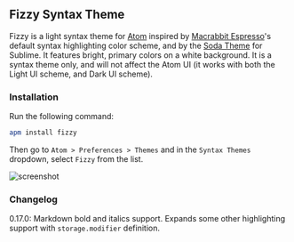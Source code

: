 ## Fizzy Syntax Theme

Fizzy is a light syntax theme for [Atom](http://atom.io/) inspired by [Macrabbit Espresso](http://macrabbit.com/espresso/)'s default syntax highlighting color scheme, and by the [Soda Theme](https://github.com/buymeasoda/soda-theme) for Sublime. It features bright, primary colors on a white background. It is a syntax theme only, and will not affect the Atom UI (it works with both the Light UI scheme, and Dark UI scheme).


### Installation

Run the following command:

```sh
apm install fizzy
```

Then go to `Atom > Preferences > Themes` and in the `Syntax Themes` dropdown, select `Fizzy` from the list.


![screenshot](http://f.cl.ly/items/2Q1Y02173H3Z3J1z250R/fizzy.png)


### Changelog
0.17.0: Markdown bold and italics support. Expands some other highlighting support with `storage.modifier` definition.
